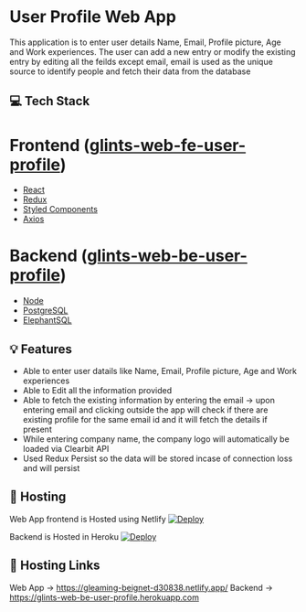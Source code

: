 # User Profile Web App
This application is to enter user details Name, Email, Profile picture, Age and Work experiences. The user can add a new entry or modify the existing entry by editing all the feilds except email, email is used as the unique source to identify people and fetch their data from the database

## 💻 Tech Stack

# Frontend ([glints-web-fe-user-profile](https://github.com/Bavithra/web-app-user-profile/tree/main/glints-web-be-user-profile))
- [React](https://reactjs.org/)
- [Redux](https://redux.js.org/)
- [Styled Components](https://styled-components.com/)
- [Axios](https://axios-http.com/)

# Backend ([glints-web-be-user-profile](https://github.com/Bavithra/web-app-user-profile/tree/main/glints-web-fe-user-profile))
- [Node](https://nodejs.org/en/)
- [PostgreSQL](https://www.postgresql.org/)
- [ElephantSQL](https://www.elephantsql.com/)

## 💡 Features

- Able to enter user datails like Name, Email, Profile picture, Age and Work experiences
- Able to Edit all the information provided
- Able to fetch the existing information by entering the email -> upon entering email and clicking outside the app will check if there are existing profile for the same email id and it will fetch the details if present
- While entering company name, the company logo will automatically be loaded via Clearbit API
- Used Redux Persist so the data will be stored incase of connection loss and will persist

## 🔎 Hosting


Web App frontend is Hosted using Netlify
[![Deploy](https://d33wubrfki0l68.cloudfront.net/65a18ef24e011fbc0b5ddb411d611c0e1d1111a6/17e0b/images/deploy-button.svg)](https://gleaming-beignet-d30838.netlify.app/)

Backend is Hosted in Heroku 
[![Deploy](https://www.herokucdn.com/deploy/button.svg)](https://glints-web-be-user-profile.herokuapp.com)

## 🔎 Hosting Links

Web App -> https://gleaming-beignet-d30838.netlify.app/
Backend -> https://glints-web-be-user-profile.herokuapp.com
